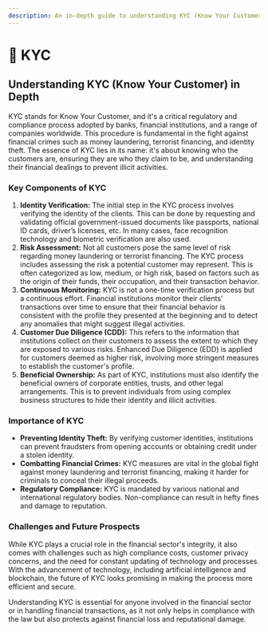 ```yaml
---
description: An in-depth guide to understanding KYC (Know Your Customer), its importance in regulatory compliance, key components, and its role in preventing financial crimes.
---
```


# 🔎 KYC

## Understanding KYC (Know Your Customer) in Depth

KYC stands for Know Your Customer, and it's a critical regulatory and compliance process adopted by banks, financial institutions, and a range of companies worldwide. This procedure is fundamental in the fight against financial crimes such as money laundering, terrorist financing, and identity theft. The essence of KYC lies in its name: it's about knowing who the customers are, ensuring they are who they claim to be, and understanding their financial dealings to prevent illicit activities.

### **Key Components of KYC**

1. **Identity Verification:** The initial step in the KYC process involves verifying the identity of the clients. This can be done by requesting and validating official government-issued documents like passports, national ID cards, driver’s licenses, etc. In many cases, face recognition technology and biometric verification are also used.
2. **Risk Assessment:** Not all customers pose the same level of risk regarding money laundering or terrorist financing. The KYC process includes assessing the risk a potential customer may represent. This is often categorized as low, medium, or high risk, based on factors such as the origin of their funds, their occupation, and their transaction behavior.
3. **Continuous Monitoring:** KYC is not a one-time verification process but a continuous effort. Financial institutions monitor their clients’ transactions over time to ensure that their financial behavior is consistent with the profile they presented at the beginning and to detect any anomalies that might suggest illegal activities.
4. **Customer Due Diligence (CDD):** This refers to the information that institutions collect on their customers to assess the extent to which they are exposed to various risks. Enhanced Due Diligence (EDD) is applied for customers deemed as higher risk, involving more stringent measures to establish the customer's profile.
5. **Beneficial Ownership:** As part of KYC, institutions must also identify the beneficial owners of corporate entities, trusts, and other legal arrangements. This is to prevent individuals from using complex business structures to hide their identity and illicit activities.

### **Importance of KYC**

* **Preventing Identity Theft:** By verifying customer identities, institutions can prevent fraudsters from opening accounts or obtaining credit under a stolen identity.
* **Combatting Financial Crimes:** KYC measures are vital in the global fight against money laundering and terrorist financing, making it harder for criminals to conceal their illegal proceeds.
* **Regulatory Compliance:** KYC is mandated by various national and international regulatory bodies. Non-compliance can result in hefty fines and damage to reputation.

### **Challenges and Future Prospects**

While KYC plays a crucial role in the financial sector's integrity, it also comes with challenges such as high compliance costs, customer privacy concerns, and the need for constant updating of technology and processes. With the advancement of technology, including artificial intelligence and blockchain, the future of KYC looks promising in making the process more efficient and secure.

Understanding KYC is essential for anyone involved in the financial sector or in handling financial transactions, as it not only helps in compliance with the law but also protects against financial loss and reputational damage.
